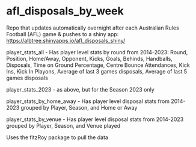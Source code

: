 # afl_disposals_by_week
Repo that updates automatically overnight after each Australian Rules Football (AFL) game & pushes to a shiny app:
https://albtree.shinyapps.io/afl_disposals_shiny/

player_stats_all - Has player level stats by round from 2014-2023: Round, Position, Home/Away, Opponent, Kicks, Goals, Behinds, Handballs, 
Disposals, Time on Ground Percentage, Centre Bounce Attendances, Kick Ins, Kick In Playons, Average of last 3 games disposals, Average of last 5 games disposals

player_stats_2023 - as above, but for the Season 2023 only

player_stats_by_home_away - Has player level disposal stats from 2014-2023 grouped by Player, Season, and Home or Away

player_stats_by_venue - Has player level disposal stats from 2014-2023 grouped by Player, Season, and Venue played

Uses the fitzRoy package to pull the data
